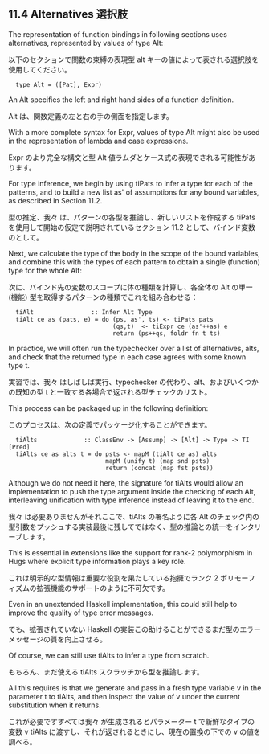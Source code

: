 ## 11.4 Alternatives 選択肢

The representation of function bindings in following sections uses alternatives, represented by values of type Alt:

以下のセクションで関数の束縛の表現型 alt キーの値によって表される選択肢を使用してください。

	  type Alt = ([Pat], Expr)

An Alt specifies the left and right hand sides of a function definition.

Alt は、関数定義の左と右の手の側面を指定します。

With a more complete syntax for Expr, values of type Alt might also be used in the representation of lambda and case expressions.

Expr のより完全な構文と型 Alt 値ラムダとケース式の表現でされる可能性があります。

For type inference, we begin by using tiPats to infer a type for each of the patterns, and to build a new list as' of assumptions for any bound variables, as described in Section 11.2.

型の推定、我々 は、パターンの各型を推論し、新しいリストを作成する tiPats を使用して開始の仮定で説明されているセクション 11.2 として、バインド変数のとして。

Next, we calculate the type of the body in the scope of the bound variables, and combine this with the types of each pattern to obtain a single (function) type for the whole Alt:

次に、バインド先の変数のスコープに体の種類を計算し、各全体の Alt の単一 (機能) 型を取得するパターンの種類でこれを組み合わせる：

	  tiAlt                :: Infer Alt Type
	  tiAlt ce as (pats, e) = do (ps, as', ts) <- tiPats pats
	                             (qs,t)  <- tiExpr ce (as'++as) e
	                             return (ps++qs, foldr fn t ts)

In practice, we will often run the typechecker over a list of alternatives, alts, and check that the returned type in each case agrees with some known type t.

実習では、我々 はしばしば実行、typechecker の代わり、alt、およびいくつかの既知の型 t と一致する各場合で返される型チェックのリスト。

This process can be packaged up in the following definition:

このプロセスは、次の定義でパッケージ化することができます。

	  tiAlts             :: ClassEnv -> [Assump] -> [Alt] -> Type -> TI [Pred]
	  tiAlts ce as alts t = do psts <- mapM (tiAlt ce as) alts
	                           mapM (unify t) (map snd psts)
	                           return (concat (map fst psts))

Although we do not need it here, the signature for tiAlts would allow an implementation to push the type argument inside the checking of each Alt, interleaving unification with type inference instead of leaving it to the end.

我々 は必要ありませんがそれここで、tiAlts の署名ように各 Alt のチェック内の型引数をプッシュする実装最後に残してではなく、型の推論との統一をインタリーブします。

This is essential in extensions like the support for rank-2 polymorphism in Hugs where explicit type information plays a key role.

これは明示的な型情報は重要な役割を果たしている抱擁でランク 2 ポリモーフィズムの拡張機能のサポートのように不可欠です。

Even in an unextended Haskell implementation, this could still help to improve the quality of type error messages.

でも、拡張されていない Haskell の実装この助けることができるまだ型のエラー メッセージの質を向上させる。

Of course, we can still use tiAlts to infer a type from scratch.

もちろん、まだ使える tiAlts スクラッチから型を推論します。

All this requires is that we generate and pass in a fresh type variable v in the parameter t to tiAlts, and then inspect the value of v under the current substitution when it returns.

これが必要ですすべては我々 が生成されるとパラメーター t で新鮮なタイプの変数 v tiAlts に渡すし、それが返されるときにし、現在の置換の下での v の値を調べる。

